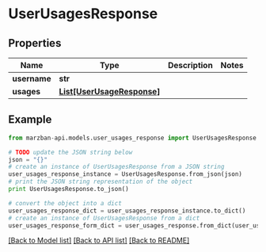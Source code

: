 # UserUsagesResponse


## Properties

Name | Type | Description | Notes
------------ | ------------- | ------------- | -------------
**username** | **str** |  | 
**usages** | [**List[UserUsageResponse]**](UserUsageResponse.md) |  | 

## Example

```python
from marzban-api.models.user_usages_response import UserUsagesResponse

# TODO update the JSON string below
json = "{}"
# create an instance of UserUsagesResponse from a JSON string
user_usages_response_instance = UserUsagesResponse.from_json(json)
# print the JSON string representation of the object
print UserUsagesResponse.to_json()

# convert the object into a dict
user_usages_response_dict = user_usages_response_instance.to_dict()
# create an instance of UserUsagesResponse from a dict
user_usages_response_form_dict = user_usages_response.from_dict(user_usages_response_dict)
```
[[Back to Model list]](../README.md#documentation-for-models) [[Back to API list]](../README.md#documentation-for-api-endpoints) [[Back to README]](../README.md)



